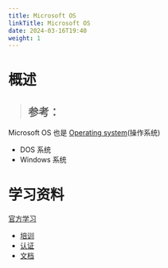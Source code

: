 ```yaml
---
title: Microsoft OS
linkTitle: Microsoft OS
date: 2024-03-16T19:40
weight: 1
---
```


# 概述

> 参考：
> -

Microsoft OS 也是 [Operating system](/docs/1.操作系统/Operating%20system/Operating%20system.md)(操作系统)

- DOS 系统
- Windows 系统

# 学习资料

[官方学习](https://learn.microsoft.com/)

- [培训](https://learn.microsoft.com/training/)
- [认证](https://learn.microsoft.com/certifications/)
- [文档](https://learn.microsoft.com//docs/)

